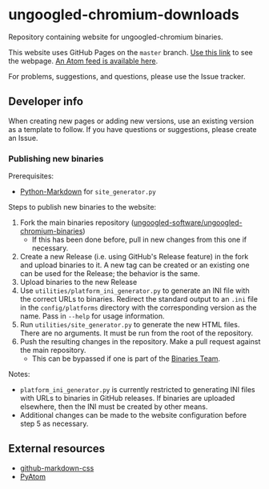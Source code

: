 # ungoogled-chromium-downloads

Repository containing website for ungoogled-chromium binaries.

This website uses GitHub Pages on the `master` branch. [Use this link](//ungoogled-software.github.io/ungoogled-chromium-binaries/) to see the webpage. [An Atom feed is available here](//raw.githubusercontent.com/ungoogled-software/ungoogled-chromium-binaries/master/feed.xml).

For problems, suggestions, and questions, please use the Issue tracker.

## Developer info

When creating new pages or adding new versions, use an existing version as a template to follow. If you have questions or suggestions, please create an Issue.

### Publishing new binaries

Prerequisites:
* [Python-Markdown](//github.com/waylan/Python-Markdown) for `site_generator.py`

Steps to publish new binaries to the website:

1. Fork the main binaries repository ([ungoogled-software/ungoogled-chromium-binaries](//github.com/ungoogled-software/ungoogled-chromium-binaries))
    * If this has been done before, pull in new changes from this one if necessary.
2. Create a new Release (i.e. using GitHub's Release feature) in the fork and upload binaries to it. A new tag can be created or an existing one can be used for the Release; the behavior is the same.
3. Upload binaries to the new Release
4. Use `utilities/platform_ini_generator.py` to generate an INI file with the correct URLs to binaries. Redirect the standard output to an `.ini` file in the `config/platforms` directory with the corresponding version as the name. Pass in `--help` for usage information.
5. Run `utilities/site_generator.py` to generate the new HTML files. There are no arguments. It must be run from the root of the repository.
6. Push the resulting changes in the repository. Make a pull request against the main repository.
    * This can be bypassed if one is part of the [Binaries Team](//github.com/orgs/ungoogled-software/teams/binaries-team).

Notes:

* `platform_ini_generator.py` is currently restricted to generating INI files with URLs to binaries in GitHub releases. If binaries are uploaded elsewhere, then the INI must be created by other means.
* Additional changes can be made to the website configuration before step 5 as necessary.

## External resources

* [github-markdown-css](//github.com/sindresorhus/github-markdown-css)
* [PyAtom](//github.com/sramana/pyatom)
